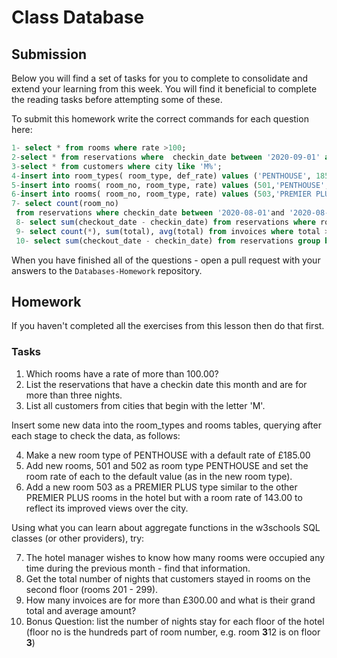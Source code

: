 # Class Database

## Submission

Below you will find a set of tasks for you to complete to consolidate and extend your learning from this week.  You will find it beneficial to complete the reading tasks before attempting some of these.

To submit this homework write the correct commands for each question here:

```sql
1- select * from rooms where rate >100;
2-select * from reservations where  checkin_date between '2020-09-01' and '2020-09-30' and  checkout_date - checkin_date >3;
3-select * from customers where city like 'M%';
4-insert into room_types( room_type, def_rate) values ('PENTHOUSE', 185.00);
5-insert into rooms( room_no, room_type, rate) values (501,'PENTHOUSE', 185.00), (502,'PENTHOUSE', 185.00);
6-insert into rooms( room_no, room_type, rate) values (503,'PREMIER PLUS', 143.00);
7- select count(room_no)
 from reservations where checkin_date between '2020-08-01'and '2020-08-31'
 8- select sum(checkout_date - checkin_date) from reservations where room_no between 201 and 299;
 9- select count(*), sum(total), avg(total) from invoices where total >300;
 10- select sum(checkout_date - checkin_date) from reservations group by room_no/100 ;
 ```

When you have finished all of the questions - open a pull request with your answers to the `Databases-Homework` repository.

## Homework

If you haven't completed all the exercises from this lesson then do that first.

### Tasks
1.  Which rooms have a rate of more than 100.00?
2.  List the reservations that have a checkin date this month and are for more than three nights.
3.  List all customers from cities that begin with the letter 'M'.

Insert some new data into the room_types and rooms tables, querying after each stage to check the data, as follows:

4.  Make a new room type of PENTHOUSE with a default rate of £185.00
5.  Add new rooms, 501 and 502 as room type PENTHOUSE and set the room rate of each to the default value (as in the new room type).
6.  Add a new room 503 as a PREMIER PLUS type similar to the other PREMIER PLUS rooms in the hotel but with a room rate of 143.00 to reflect its improved views over the city.

Using what you can learn about aggregate functions in the w3schools SQL classes (or other providers), try:

7.  The hotel manager wishes to know how many rooms were occupied any time during the previous month - find that information.
8.  Get the total number of nights that customers stayed in rooms on the second floor (rooms 201 - 299).
9.  How many invoices are for more than £300.00 and what is their grand total and average amount?
10.  Bonus Question: list the number of nights stay for each floor of the hotel (floor no is the hundreds part of room number, e.g. room **3**12 is on floor **3**)
